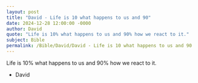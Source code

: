 ```yaml
---
layout: post
title: "David - Life is 10 what happens to us and 90"
date: 2024-12-28 12:00:00 -0000
author: David
quote: "Life is 10% what happens to us and 90% how we react to it."
subject: Bible
permalink: /Bible/David/David - Life is 10 what happens to us and 90
---
```


Life is 10% what happens to us and 90% how we react to it.

- David
